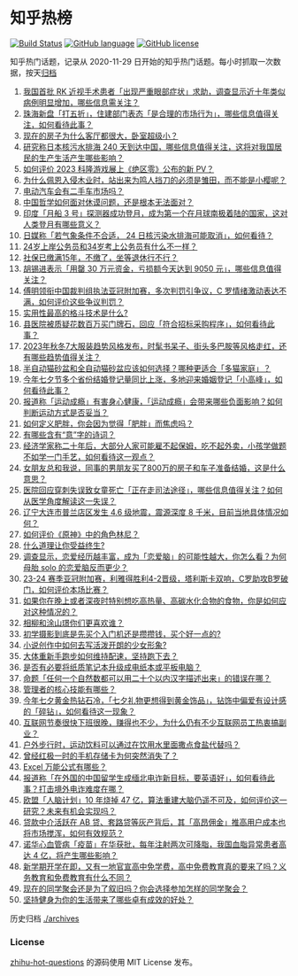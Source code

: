 # 知乎热榜
[![Build Status](https://github.com/ToWeLong/zhihu-hot-questions/workflows/CI/badge.svg)](https://github.com/ToWeLong/zhihu-hot-questions/actions)
[![GitHub language](https://img.shields.io/badge/language-golang-orange.svg)](https://golang.org/)
[![GitHub license](https://img.shields.io/github/license/ToWeLong/zhihu-hot-questions)](https://github.com/ToWeLong/zhihu-hot-questions/blob/main/LICENSE)

知乎热门话题，记录从 2020-11-29 日开始的知乎热门话题。每小时抓取一次数据，按天[归档](./archives)

<!-- BEGIN -->

1. [我国首批 RK 近视手术患者「出现严重眼部症状」求助，调查显示近十年类似病例明显增加，哪些信息需关注？](https://www.zhihu.com/question/618710910)
1. [珠海新盘「打五折」，住建部门表态「是合理的市场行为」，哪些信息值得关注，如何看待此事？](https://www.zhihu.com/question/618739911)
1. [现在的房子为什么客厅都很大，卧室超级小？](https://www.zhihu.com/question/284173155)
1. [研究称日本核污水排海 240 天到达中国，哪些信息值得关注，这将对我国居民的生产生活产生哪些影响？](https://www.zhihu.com/question/618704775)
1. [如何评价 2023 科隆游戏展上《绝区零》公布的新 PV？](https://www.zhihu.com/question/618732337)
1. [为什么佩恩入侵木业时，站出来为鸣人挡刀的必须是雏田，而不能是小樱呢？](https://www.zhihu.com/question/617728724)
1. [电动汽车会有二手车市场吗？](https://www.zhihu.com/question/617927309)
1. [中国哲学如何面对休谟问题，还是根本无法面对？](https://www.zhihu.com/question/615944385)
1. [印度「月船 3 号」探测器成功登月，成为第一个在月球南极着陆的国家，这对人类登月有哪些意义？](https://www.zhihu.com/question/618698213)
1. [日媒称「若气象条件不合适， 24 日核污染水排海可能取消」，如何看待？](https://www.zhihu.com/question/618751365)
1. [24岁上岸公务员和34岁考上公务员有什么不一样？](https://www.zhihu.com/question/617975503)
1. [社保已缴满15年，不缴了，坐等退休行不行？](https://www.zhihu.com/question/618361493)
1. [胡锡进表示「用罄 30 万元资金，亏损额今天达到 9050 元」，哪些信息值得关注？](https://www.zhihu.com/question/618750016)
1. [傅明领衔中国裁判组执法亚冠附加赛，多次判罚引争议，C 罗情绪激动表达不满，如何评价这些争议判罚？](https://www.zhihu.com/question/618697684)
1. [实用性最高的格斗技术是什么?](https://www.zhihu.com/question/618181782)
1. [县医院被质疑花数百万买门牌石，回应「符合招标采购程序」，如何看待此事？](https://www.zhihu.com/question/617955571)
1. [2023年秋冬7大服装趋势风格发布，时髦书呆子、街头多巴胺等风格走红，还有哪些趋势值得关注？](https://www.zhihu.com/question/618744215)
1. [半自动猫砂盆和全自动猫砂盆应该如何选择？哪种更适合「多猫家庭」？](https://www.zhihu.com/question/614467611)
1. [今年七夕节多个省份结婚登记量同比上涨，多地迎来婚姻登记「小高峰」，如何看待此事？](https://www.zhihu.com/question/618700015)
1. [报道称「运动成瘾」有害身心健康，「运动成瘾」会带来哪些负面影响？如何判断运动方式是否妥当？](https://www.zhihu.com/question/617730633)
1. [如何定义肥胖，你会因为觉得「肥胖」而焦虑吗？](https://www.zhihu.com/question/618537898)
1. [有哪些含有“意”字的诗词？](https://www.zhihu.com/question/618763051)
1. [经济学家称二十年后，大部分人家可能雇不起保姆，吃不起外卖，小孩学做题不如学一门手艺，如何看待这一观点？](https://www.zhihu.com/question/618755233)
1. [女朋友总和我说，同事的男朋友买了800万的房子和车子准备结婚，这是什么意思？](https://www.zhihu.com/question/617677051)
1. [医院回应穿刺失误致女童死亡「正在走司法途径」，哪些信息值得关注？如何从医学角度解读这一失误？](https://www.zhihu.com/question/617956459)
1. [辽宁大连市普兰店区发生 4.6 级地震，震源深度 8 千米，目前当地具体情况如何？](https://www.zhihu.com/question/618789083)
1. [如何评价《原神》中的角色林尼？](https://www.zhihu.com/question/617648168)
1. [什么道理让你受益终生?](https://www.zhihu.com/question/604851213)
1. [调查显示，恋爱经历越丰富，成为「恋爱脑」的可能性越大，你怎么看？为何母胎 solo 的恋爱脑反而更少？](https://www.zhihu.com/question/618391505)
1. [23-24 赛季亚冠附加赛，利雅得胜利4-2晋级，塔利斯卡双响，C罗助攻B罗破门，如何评价本场比赛？](https://www.zhihu.com/question/618596177)
1. [如果你在晚上或者深夜时特别想吃高热量、高碳水化合物的食物，你是如何应对这种情况的？](https://www.zhihu.com/question/618568748)
1. [相柳和涂山璟你们更喜欢谁？](https://www.zhihu.com/question/618256396)
1. [初学摄影到底是先买个入门机还是攒攒钱，买个好一点的?](https://www.zhihu.com/question/617723905)
1. [小说创作中如何去写活泼开朗的少女形象?](https://www.zhihu.com/question/618405393)
1. [大体重新手跑步如何维持配速，坚持跑下去？](https://www.zhihu.com/question/618099926)
1. [是否有必要将纸质笔记本升级成电纸本或平板电脑？](https://www.zhihu.com/question/617219269)
1. [命题「任何一个自然数都可以用二十个以内汉字描述出来」的错误在哪？](https://www.zhihu.com/question/28449865)
1. [管理者的核心技能有哪些？](https://www.zhihu.com/question/577477650)
1. [今年七夕黄金热钻石冷，「七夕礼物更想得到黄金饰品」，钻饰中偏爱有设计感的「碎钻」，如何看待这一现象？](https://www.zhihu.com/question/618530536)
1. [互联网节奏很快下班很晚，赚得也不少，为什么仍有不少互联网员工热衷搞副业？](https://www.zhihu.com/question/617182454)
1. [户外步行时，运动饮料可以通过在饮用水里面撒点食盐代替吗？](https://www.zhihu.com/question/618125491)
1. [曾经红极一时的手机存储卡为何突然消失了？](https://www.zhihu.com/question/602483730)
1. [Excel 万能公式有哪些？](https://www.zhihu.com/question/569278900)
1. [报道称「在外国的中国留学生成缅北电诈新目标，要英语好」，如何看待此事？打击境外电诈难度在哪？](https://www.zhihu.com/question/618706026)
1. [欧盟「人脑计划」10 年烧掉 47 亿，算法重建大脑仍遥不可及，如何评价这一研究？未来有机会实现吗？](https://www.zhihu.com/question/618769970)
1. [贷款中介活跃在 AB 贷、套路贷等灰产背后，其「高昂佣金」推高用户成本也将市场搅浑，如何有效规范？](https://www.zhihu.com/question/618726223)
1. [诺华心血管病「疫苗」在华获批，每年注射两次可降脂，我国血脂异常患者高达 4 亿，将产生哪些影响？](https://www.zhihu.com/question/618700895)
1. [新学期开学在即，又有一地官宣高中免学费，高中免费教育真的要来了吗？义务教育和免费教育有什么不同？](https://www.zhihu.com/question/618699796)
1. [现在的同学聚会还是为了叙旧吗？你会选择参加怎样的同学聚会？](https://www.zhihu.com/question/618551528)
1. [坚持健身为你的生活带来了哪些卓有成效的好处？](https://www.zhihu.com/question/618367371)

<!-- END -->

历史归档 [./archives](./archives)


### License
[zhihu-hot-questions](https://github.com/towelong/zhihu-hot-questions) 的源码使用 MIT License 发布。